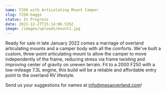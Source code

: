 ```yaml
---
name: F250 with Articulating Mount Camper
slug: f250-baggs
status: In Progress
date: 2021-12-27T15:14:06.535Z
image: /images/uploads/mount1.jpg
---
```

Ready for sale in late January 2022 comes a marriage of overland articulating mounts and a camper body with all the comforts. We've built a custom, three-point articulating mount to allow the camper to move independently of the frame, reducing stress via frame twisting and improving center of gravity on uneven terrain. Fit to a 2000 F250 with a low-mileage 7.3L engine, this build will be a reliable and affordable entry point to the overland RV lifestyle.

Send us your suggestions for names at info@mesaoverland.com!